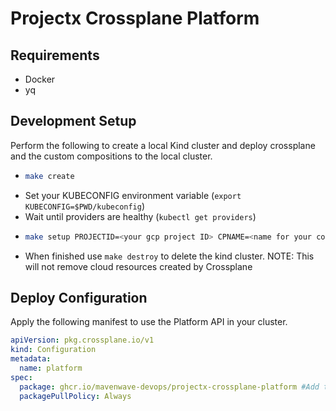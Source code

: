 # Projectx Crossplane Platform

## Requirements
* Docker
* yq

## Development Setup
Perform the following to create a local Kind cluster and deploy crossplane and the custom compositions to the local cluster.
* ```sh
  make create
  ```
* Set your KUBECONFIG environment variable (`export KUBECONFIG=$PWD/kubeconfig`)
* Wait until providers are healthy (`kubectl get providers`)
* ```sh
  make setup PROJECTID=<your gcp project ID> CPNAME=<name for your control plane>
  ```
* When finished use `make destroy` to delete the kind cluster. NOTE: This will not remove cloud resources created by Crossplane

## Deploy Configuration
Apply the following manifest to use the Platform API in your cluster.
```yaml
apiVersion: pkg.crossplane.io/v1
kind: Configuration
metadata:
  name: platform
spec:
  package: ghcr.io/mavenwave-devops/projectx-crossplane-platform #Add the tag to pin a version
  packagePullPolicy: Always

```
